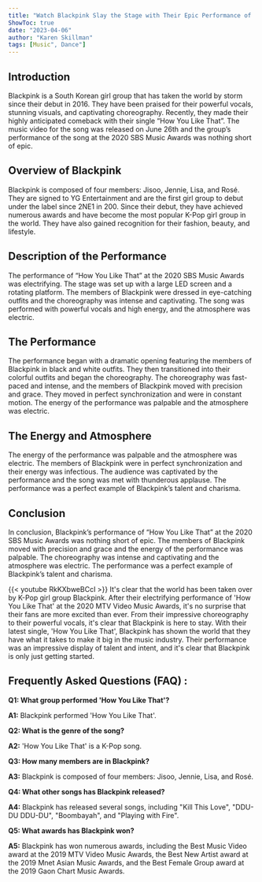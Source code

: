 ```yaml
---
title: "Watch Blackpink Slay the Stage with Their Epic Performance of 'How You Like That'!"
ShowToc: true 
date: "2023-04-06"
author: "Karen Skillman" 
tags: [Music", Dance"]
---
```

## Introduction

Blackpink is a South Korean girl group that has taken the world by storm since their debut in 2016. They have been praised for their powerful vocals, stunning visuals, and captivating choreography. Recently, they made their highly anticipated comeback with their single “How You Like That”. The music video for the song was released on June 26th and the group’s performance of the song at the 2020 SBS Music Awards was nothing short of epic. 

## Overview of Blackpink

Blackpink is composed of four members: Jisoo, Jennie, Lisa, and Rosé. They are signed to YG Entertainment and are the first girl group to debut under the label since 2NE1 in 200. Since their debut, they have achieved numerous awards and have become the most popular K-Pop girl group in the world. They have also gained recognition for their fashion, beauty, and lifestyle.

## Description of the Performance

The performance of “How You Like That” at the 2020 SBS Music Awards was electrifying. The stage was set up with a large LED screen and a rotating platform. The members of Blackpink were dressed in eye-catching outfits and the choreography was intense and captivating. The song was performed with powerful vocals and high energy, and the atmosphere was electric. 

## The Performance

The performance began with a dramatic opening featuring the members of Blackpink in black and white outfits. They then transitioned into their colorful outfits and began the choreography. The choreography was fast-paced and intense, and the members of Blackpink moved with precision and grace. They moved in perfect synchronization and were in constant motion. The energy of the performance was palpable and the atmosphere was electric. 

## The Energy and Atmosphere

The energy of the performance was palpable and the atmosphere was electric. The members of Blackpink were in perfect synchronization and their energy was infectious. The audience was captivated by the performance and the song was met with thunderous applause. The performance was a perfect example of Blackpink’s talent and charisma. 

## Conclusion

In conclusion, Blackpink’s performance of “How You Like That” at the 2020 SBS Music Awards was nothing short of epic. The members of Blackpink moved with precision and grace and the energy of the performance was palpable. The choreography was intense and captivating and the atmosphere was electric. The performance was a perfect example of Blackpink’s talent and charisma.

{{< youtube RkKXbweBCcI >}} 
It's clear that the world has been taken over by K-Pop girl group Blackpink. After their electrifying performance of 'How You Like That' at the 2020 MTV Video Music Awards, it's no surprise that their fans are more excited than ever. From their impressive choreography to their powerful vocals, it's clear that Blackpink is here to stay. With their latest single, 'How You Like That', Blackpink has shown the world that they have what it takes to make it big in the music industry. Their performance was an impressive display of talent and intent, and it's clear that Blackpink is only just getting started.

## Frequently Asked Questions (FAQ) :
**Q1: What group performed 'How You Like That'?**

**A1:** Blackpink performed 'How You Like That'.

**Q2: What is the genre of the song?**

**A2:** 'How You Like That' is a K-Pop song.

**Q3: How many members are in Blackpink?**

**A3:** Blackpink is composed of four members: Jisoo, Jennie, Lisa, and Rosé.

**Q4: What other songs has Blackpink released?**

**A4:** Blackpink has released several songs, including "Kill This Love", "DDU-DU DDU-DU", "Boombayah", and "Playing with Fire".

**Q5: What awards has Blackpink won?**

**A5:** Blackpink has won numerous awards, including the Best Music Video award at the 2019 MTV Video Music Awards, the Best New Artist award at the 2019 Mnet Asian Music Awards, and the Best Female Group award at the 2019 Gaon Chart Music Awards.





